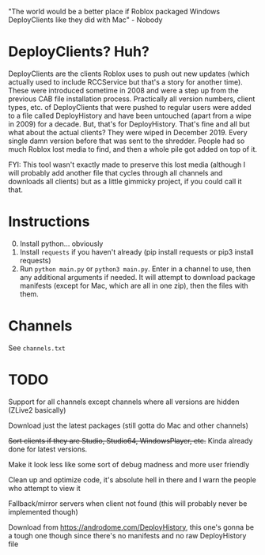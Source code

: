 "The world would be a better place if Roblox packaged Windows DeployClients like they did with Mac" - Nobody

# DeployClients? Huh?
DeployClients are the clients Roblox uses to push out new updates (which actually used to include RCCService but that's a story for another time). These were introduced sometime in 2008 and were a step up from the previous CAB file installation process. Practically all version numbers, client types, etc. of DeployClients that were pushed to regular users were added to a file called DeployHistory and have been untouched (apart from a wipe in 2009) for a decade. But, that's for DeployHistory. That's fine and all but what about the actual clients? They were wiped in December 2019. Every single damn version before that was sent to the shredder. People had so much Roblox lost media to find, and then a whole pile got added on top of it.

FYI: This tool wasn't exactly made to preserve this lost media (although I will probably add another file that cycles through all channels and downloads all clients) but as a little gimmicky project, if you could call it that.

# Instructions
0. Install python... obviously
1. Install `requests` if you haven't already (pip install requests or pip3 install requests)
2. Run `python main.py` or `python3 main.py`. Enter in a channel to use, then any additional arguments if needed. It will attempt to download package manifests (except for Mac, which are all in one zip), then the files with them.

# Channels
See `channels.txt`
# TODO

Support for all channels except channels where all versions are hidden (ZLive2 basically)

Download just the latest packages (still gotta do Mac and other channels)

~~Sort clients if they are Studio, Studio64, WindowsPlayer, etc.~~ Kinda already done for latest versions.

Make it look less like some sort of debug madness and more user friendly

Clean up and optimize code, it's absolute hell in there and I warn the people who attempt to view it

Fallback/mirror servers when client not found (this will probably never be implemented though)

Download from https://androdome.com/DeployHistory, this one's gonna be a tough one though since there's no manifests and no raw DeployHistory file
